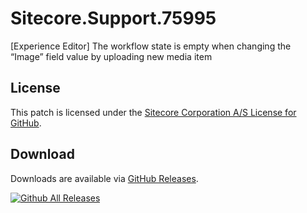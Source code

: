 # Sitecore.Support.75995
[Experience Editor] The workflow state is empty when changing the &#8220;Image&#8221; field value by uploading new media item

## License  
This patch is licensed under the [Sitecore Corporation A/S License for GitHub](https://github.com/sitecoresupport/Sitecore.Support.75995/blob/master/LICENSE).  

## Download  
Downloads are available via [GitHub Releases](https://github.com/sitecoresupport/Sitecore.Support.75995/releases).  

[![Github All Releases](https://img.shields.io/github/downloads/SitecoreSupport/Sitecore.Support.75995/total.svg)](https://github.com/SitecoreSupport/Sitecore.Support.75995/releases)
